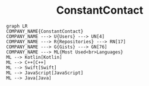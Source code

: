 <h1 align="center">ConstantContact</h1>

```mermaid
graph LR
COMPANY_NAME{ConstantContact}
COMPANY_NAME ---> U{Users} ---> UN[4]
COMPANY_NAME ---> R{Repositories} ---> RN[17]
COMPANY_NAME ---> G{Gists} ---> GN[76]
COMPANY_NAME ---> ML{Most Used<br>Languages}
ML --> Kotlin[Kotlin]
ML --> C++[C++]
ML --> Swift[Swift]
ML --> JavaScript[JavaScript]
ML --> Java[Java]
```
